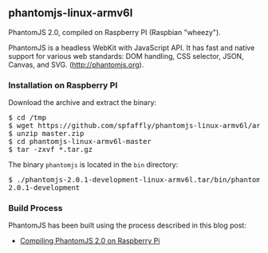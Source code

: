 ## phantomjs-linux-armv6l

PhantomJS 2.0, compiled on Raspberry PI (Raspbian "wheezy").

PhantomJS is a headless WebKit with JavaScript API. It has fast and native support
for various web standards: DOM handling, CSS selector, JSON, Canvas, and SVG.
(http://phantomjs.org).

### Installation on Raspberry PI

Download the archive and extract the binary:

<pre>
$ cd /tmp
$ wget https://github.com/spfaffly/phantomjs-linux-armv6l/archive/master.zip
$ unzip master.zip
$ cd phantomjs-linux-armv6l-master
$ tar -zxvf *.tar.gz
</pre>

The binary <code>phantomjs</code> is located in the <code>bin</code> directory:

<pre>
$ ./phantomjs-2.0.1-development-linux-armv6l.tar/bin/phantomjs --version
2.0.1-development
</pre>

### Build Process

PhantomJS has been built using the process described in this blog post:

- [Compiling PhantomJS 2.0 on Raspberry Pi](http://bitpi.dev/2015/02/11/2015-02-03-compiling-phantomjs-on-raspberry-pi/)
